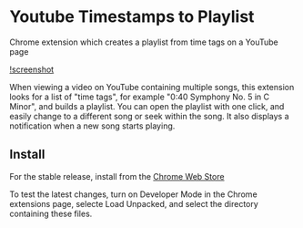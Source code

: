 # Youtube Timestamps to Playlist

Chrome extension which creates a playlist from time tags on a YouTube page

[!screenshot](screenshot.png)

When viewing a video on YouTube containing multiple songs, this extension looks
for a list of "time tags", for example "0:40 Symphony No. 5 in C Minor",
and builds a playlist. You can open the playlist with one click, and easily
change to a different song or seek within the song. It also displays a
notification when a new song starts playing.

## Install

For the stable release, install from the [Chrome Web Store](https://chrome.google.com/webstore/developer/edit/jmjgdfollcmomdjljhjkcenehcgbiogm)

To test the latest changes, turn on Developer Mode in the Chrome extensions page,
selecte Load Unpacked, and select the directory containing these files.
